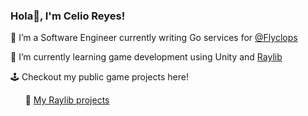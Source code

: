 <!--
**celioreyes/celioreyes** is a ✨ _special_ ✨ repository because its `README.md` (this file) appears on your GitHub profile.

Here are some ideas to get you started:

- 🔭 I’m currently working on ...
- 🌱 I’m currently learning ...
- 👯 I’m looking to collaborate on ...
- 🤔 I’m looking for help with ...
- 💬 Ask me about ...
- 📫 How to reach me: ...
- 😄 Pronouns: ...
- ⚡ Fun fact: ...

🌱 I’m currently learning how to make a game using [@Godot](https://github.com/godotengine/godot) outside of work! -- check out my progress on my [Github Board](https://github.com/orgs/gamedevbycelio/projects/1)
-->

### Hola👋, I'm Celio Reyes!

🔭 I’m a Software Engineer currently writing Go services for [@Flyclops](https://github.com/flyclops)

🌱 I’m currently learning game development using Unity and [Raylib](https://github.com/raysan5/raylib)

🕹 Checkout my public game projects here!<br>

&nbsp;&nbsp;&nbsp;&nbsp;&nbsp;&nbsp;👾 [My Raylib projects](https://github.com/celioreyes?tab=repositories&q=gamedev&type=public)


